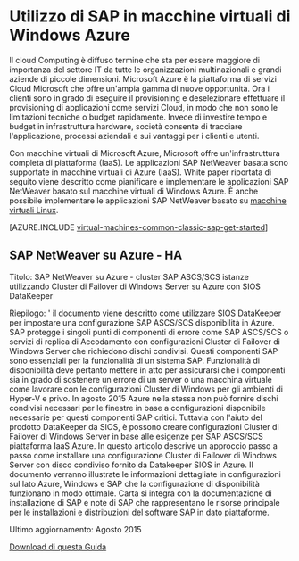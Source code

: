 <properties
   pageTitle="Utilizzo di SAP in macchine virtuali di Windows | Microsoft Azure"
   description="Cancella sull'uso di SAP su Windows macchine () in Microsoft Azure"
   services="virtual-machines-windows,virtual-network,storage"
   documentationCenter="saponazure"
   authors="MSSedusch"
   manager="timlt"
   editor=""
   tags="azure-service-management"
   keywords=""/>
<tags
   ms.service="virtual-machines-windows"
   ms.devlang="NA"
   ms.topic="campaign-page"
   ms.tgt_pltfrm="vm-windows"
   ms.workload="na"
   ms.date="10/04/2016"
   ms.author="sedusch"/>

# <a name="using-sap-on-windows-virtual-machines-in-azure"></a>Utilizzo di SAP in macchine virtuali di Windows Azure

Il cloud Computing è diffuso termine che sta per essere maggiore di importanza del settore IT da tutte le organizzazioni multinazionali e grandi aziende di piccole dimensioni. Microsoft Azure è la piattaforma di servizi Cloud Microsoft che offre un'ampia gamma di nuove opportunità. Ora i clienti sono in grado di eseguire il provisioning e deselezionare effettuare il provisioning di applicazioni come servizi Cloud, in modo che non sono le limitazioni tecniche o budget rapidamente. Invece di investire tempo e budget in infrastruttura hardware, società consente di tracciare l'applicazione, processi aziendali e sui vantaggi per i clienti e utenti.

Con macchine virtuali di Microsoft Azure, Microsoft offre un'infrastruttura completa di piattaforma (IaaS). Le applicazioni SAP NetWeaver basata sono supportate in macchine virtuali di Azure (IaaS). White paper riportata di seguito viene descritto come pianificare e implementare le applicazioni SAP NetWeaver basato sul macchine virtuali di Windows Azure. È anche possibile implementare le applicazioni SAP NetWeaver basato su [macchine virtuali Linux](virtual-machines-linux-classic-sap-get-started.md).

[AZURE.INCLUDE [virtual-machines-common-classic-sap-get-started](../../includes/virtual-machines-common-classic-sap-get-started.md)]

## <a name="sap-netweaver-on-azure---ha"></a>SAP NetWeaver su Azure - HA

Titolo: SAP NetWeaver su Azure - cluster SAP ASCS/SCS istanze utilizzando Cluster di Failover di Windows Server su Azure con SIOS DataKeeper

Riepilogo: ' il documento viene descritto come utilizzare SIOS DataKeeper per impostare una configurazione SAP ASCS/SCS disponibilità in Azure. SAP protegge i singoli punti di componenti di errore come SAP ASCS/SCS o servizi di replica di Accodamento con configurazioni Cluster di Failover di Windows Server che richiedono dischi condivisi. Questi componenti SAP sono essenziali per la funzionalità di un sistema SAP. Funzionalità di disponibilità deve pertanto mettere in atto per assicurarsi che i componenti sia in grado di sostenere un errore di un server o una macchina virtuale come lavorare con le configurazioni Cluster di Windows per gli ambienti di Hyper-V e privo. In agosto 2015 Azure nella stessa non può fornire dischi condivisi necessari per le finestre in base a configurazioni disponibile necessarie per questi componenti SAP critici. Tuttavia con l'aiuto del prodotto DataKeeper da SIOS, è possono creare configurazioni Cluster di Failover di Windows Server in base alle esigenze per SAP ASCS/SCS piattaforma IaaS Azure. In questo articolo descrive un approccio passo a passo come installare una configurazione Cluster di Failover di Windows Server con disco condiviso fornito da Datakeeper SIOS in Azure. Il documento verranno illustrate le informazioni dettagliate in configurazioni sul lato Azure, Windows e SAP che la configurazione di disponibilità funzionano in modo ottimale. Carta si integra con la documentazione di installazione di SAP e note di SAP che rappresentano le risorse principale per le installazioni e distribuzioni del software SAP in dato piattaforme.

Ultimo aggiornamento: Agosto 2015

[Download di questa Guida](http://go.microsoft.com/fwlink/?LinkId=613056)
